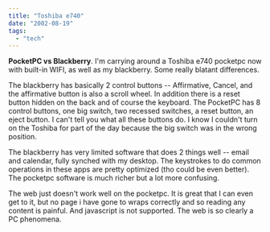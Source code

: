 ```yaml
---
title: "Toshiba e740"
date: "2002-08-19"
tags: 
  - "tech"
---
```


**PocketPC vs Blackberry**. I'm carrying around a Toshiba e740 pocketpc now with built-in WIFI, as well as my blackberry. Some really blatant differences.

The blackberry has basically 2 control buttons -- Affirmative, Cancel, and the affirmative button is also a scroll wheel. In addition there is a reset button hidden on the back and of course the keyboard. The PocketPC has 8 control buttons, one big switch, two recessed switches, a reset button, an eject button. I can't tell you what all these buttons do. I know I couldn't turn on the Toshiba for part of the day because the big switch was in the wrong position.

The blackberry has very limited software that does 2 things well -- email and calendar, fully synched with my desktop. The keystrokes to do common operations in these apps are pretty optimized (tho could be even better). The pocketpc software is much richer but a lot more confusing.

The web just doesn't work well on the pocketpc. It is great that I can even get to it, but no page i have gone to wraps correctly and so reading any content is painful. And javascript is not supported. The web is so clearly a PC phenomena.
